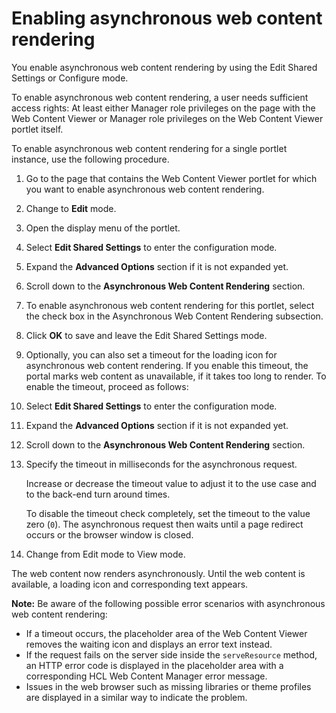 # Enabling asynchronous web content rendering

You enable asynchronous web content rendering by using the Edit Shared Settings or Configure mode.

To enable asynchronous web content rendering, a user needs sufficient access rights: At least either Manager role privileges on the page with the Web Content Viewer or Manager role privileges on the Web Content Viewer portlet itself.

To enable asynchronous web content rendering for a single portlet instance, use the following procedure.

1.  Go to the page that contains the Web Content Viewer portlet for which you want to enable asynchronous web content rendering.

2.  Change to **Edit** mode.

3.  Open the display menu of the portlet.

4.  Select **Edit Shared Settings** to enter the configuration mode.

5.  Expand the **Advanced Options** section if it is not expanded yet.

6.  Scroll down to the **Asynchronous Web Content Rendering** section.

7.  To enable asynchronous web content rendering for this portlet, select the check box in the Asynchronous Web Content Rendering subsection.

8.  Click **OK** to save and leave the Edit Shared Settings mode.

9.  Optionally, you can also set a timeout for the loading icon for asynchronous web content rendering. If you enable this timeout, the portal marks web content as unavailable, if it takes too long to render. To enable the timeout, proceed as follows:

10. Select **Edit Shared Settings** to enter the configuration mode.

11. Expand the **Advanced Options** section if it is not expanded yet.

12. Scroll down to the **Asynchronous Web Content Rendering** section.

13. Specify the timeout in milliseconds for the asynchronous request.

    Increase or decrease the timeout value to adjust it to the use case and to the back-end turn around times.

    To disable the timeout check completely, set the timeout to the value zero \(`0`\). The asynchronous request then waits until a page redirect occurs or the browser window is closed.

14. Change from Edit mode to View mode.


The web content now renders asynchronously. Until the web content is available, a loading icon and corresponding text appears.

**Note:** Be aware of the following possible error scenarios with asynchronous web content rendering:

-   If a timeout occurs, the placeholder area of the Web Content Viewer removes the waiting icon and displays an error text instead.
-   If the request fails on the server side inside the `serveResource` method, an HTTP error code is displayed in the placeholder area with a corresponding HCL Web Content Manager error message.
-   Issues in the web browser such as missing libraries or theme profiles are displayed in a similar way to indicate the problem.


